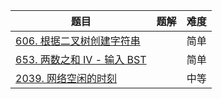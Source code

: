 | 题目                                                         | 题解 | 难度 |
| ------------------------------------------------------------ | ---- | ---- |
| [606. 根据二叉树创建字符串](https://leetcode-cn.com/problems/construct-string-from-binary-tree/) |      | 简单 |
| [653. 两数之和 IV - 输入 BST](https://leetcode-cn.com/problems/two-sum-iv-input-is-a-bst/) |      | 简单 |
| [2039. 网络空闲的时刻](https://leetcode-cn.com/problems/the-time-when-the-network-becomes-idle/) |      | 中等 |

